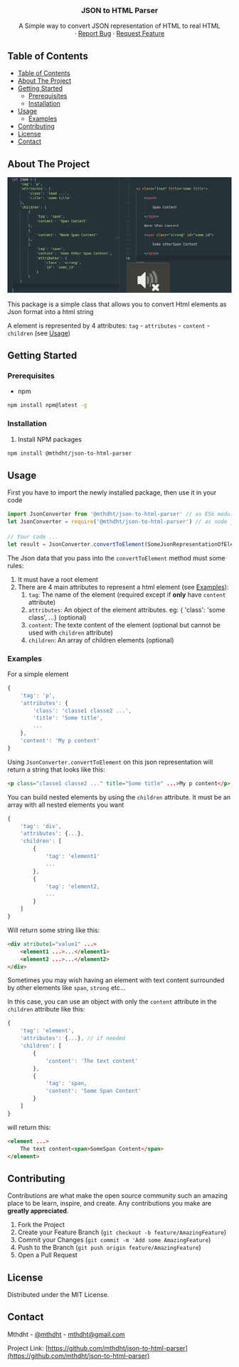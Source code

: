 <!--
*** Thanks for checking out this README Template. If you have a suggestion that would
*** make this better please fork the repo and create a pull request or simple open
*** an issue with the tag "enhancement".
*** Thanks again! Now go create something AMAZING! :D
-->



<!-- PROJECT LOGO -->
<br />
<p align="center"><h3 align="center">JSON to HTML Parser</h3>

  <p align="center">
    A Simple way to convert JSON representation of HTML to real HTML
    <br />
    ·
    <a href="https://github.com/mthdht/json-to-html/issues">Report Bug</a>
    ·
    <a href="https://github.com/mthdht/json-to-html/issues">Request Feature</a>
  </p>
</p>



<!-- TABLE OF CONTENTS -->
## Table of Contents

- [Table of Contents](#Table-of-Contents)
- [About The Project](#About-The-Project)
- [Getting Started](#Getting-Started)
  - [Prerequisites](#Prerequisites)
  - [Installation](#Installation)
- [Usage](#Usage)
  - [Examples](#Examples)
- [Contributing](#Contributing)
- [License](#License)
- [Contact](#Contact)

## About The Project

![DEMO PHOTO](demo.png)

This package is a simple class that allows you to convert Html elements as Json format into a html string

A element is represented by 4 attributes: `tag` - `attributes` - `content` - `children` (see [Usage](#Usage))

<!-- GETTING STARTED -->
## Getting Started


### Prerequisites

* npm
```sh
npm install npm@latest -g
```

### Installation

1. Install NPM packages
```sh
npm install @mthdht/json-to-html-parser
```



<!-- USAGE EXAMPLES -->
## Usage

First you have to import the newly installed package, then use it in your code
``` javascript
import JsonConverter from '@mthdht/json-to-html-parser' // as ES6 module or, 
let JsonConverter = require('@mthdht/json-to-html-parser') // as node js module

// Your code ...
let result = JsonConverter.convertToElement(SomeJsonRepresentationOfElements)

```

The Json data that you pass into the `convertToElement` method must some rules:

1. It must have a root element
2. There are 4 main attributes to represent a html element (see [Examples](#examples)):
   1. `tag`: The name of the element (required except if **only** have `content` attribute)
   2. `attributes`: An object of the element attributes. eg: { 'class': 'some class', ...} (optional)
   3. `content`: The texte content of the element (optional but cannot be used with `children` attribute)
   4. `children`: An array of children elements (optional)

### Examples

For a simple element

``` javascript
{
    'tag': 'p',
    'attributes': {
        'class': 'classe1 classe2 ...',
        'title': 'Some title',
        ...
    },
    'content': 'My p content'
}
```

Using `JsonConverter.convertToElement` on this json representation will return a string that looks like this:

``` html
<p class="classe1 classe2 ..." title="Some title" ...>My p content</p>
```

You can build nested elements by using the `children` attribute. It must be an array with all nested elements you want

``` javascript
{
    'tag': 'div',
    'attributes': {...},
    'children': [
        {
            'tag': 'element1'
            ...
        },
        {
            'tag': 'element2,
            ...
        }
    ]
}
```

Will return some string like this:

``` html
<div atribute1="value1" ...>
    <element1 ...>...</element1>
    <element2 ...>...</element2>
</div>
```

Sometimes you may wish having an element with text content surrounded by other elements like `span`, `strong` etc...

In this case, you can use an object with only the `content` attribute in the `children` attribute like this:

``` javascript
{
    'tag': 'element',
    'attributes': {...}, // if needed
    'children': [
        {
            'content': 'The text content'
        },
        {
            'tag': 'span,
            'content': 'Some Span Content'
        }
    ]
}
```

will return this: 
``` html
<element ...>
    The text content<span>SomeSpan Content</span>
</element>
```



<!-- CONTRIBUTING -->
## Contributing

Contributions are what make the open source community such an amazing place to be learn, inspire, and create. Any contributions you make are **greatly appreciated**.

1. Fork the Project
2. Create your Feature Branch (`git checkout -b feature/AmazingFeature`)
3. Commit your Changes (`git commit -m 'Add some AmazingFeature`)
4. Push to the Branch (`git push origin feature/AmazingFeature`)
5. Open a Pull Request



<!-- LICENSE -->
## License

Distributed under the MIT License. 

<!-- CONTACT -->
## Contact

Mthdht - [@mthdht](https://twitter.com/mthdht) - mthdht@gmail.com

Project Link: [https://github.com/mthdht/json-to-html-parser](https://github.com/mthdht/json-to-html-parser)
